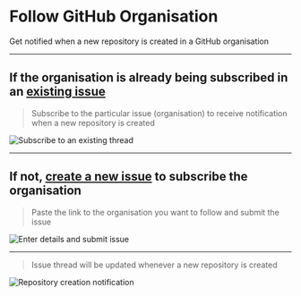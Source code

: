 # Follow GitHub Organisation
Get notified when a new repository is created in a GitHub organisation

---

## **If the organisation is already being subscribed in an [existing issue](https://github.com/culgnol/follow-github-organisation/issues)**
> Subscribe to the particular issue (organisation) to receive notification when a new repository is created

![Subscribe to an existing thread](https://i.imgur.com/1pTwfKJ.png)

---

## **If not, [create a new issue](https://github.com/culgnol/follow-github-organisation/issues/new?assignees=followgithuborg&labels=&template=subscribe-to-a-new-organisation.md&title=Subscribe+to+%5BGitHub+Organisation+Name%5D) to subscribe the organisation**
> Paste the link to the organisation you want to follow and submit the issue

![Enter details and submit issue](https://i.imgur.com/TIuQ5BW.png)

---

> Issue thread will be updated whenever a new repository is created

![Repository creation notification](https://i.imgur.com/cXjmpm2.png)
